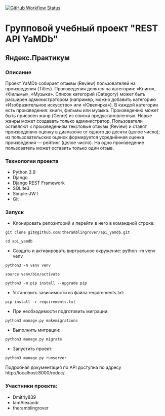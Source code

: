   [![GitHub Workflow Status](https://img.shields.io/github/workflow/status/IamAlexandr/yamdb_final/.github/workflows/yamdb_workflow.yml?label=YamDB_workflow)](https://github/actions/workflow/status/:user/:repo/:workflow+)
# Групповой учебный проект "REST API YaMDb"
## Яндекс.Практикум
### Описание
Проект YaMDb собирает отзывы (Review) пользователей на произведения (Titles). Произведения делятся на категории: «Книги», «Фильмы», «Музыка». Список категорий (Category) может быть расширен администратором (например, можно добавить категорию «Изобразительное искусство» или «Ювелирка»). В каждой категории есть произведения: книги, фильмы или музыка. Произведению может быть присвоен жанр (Genre) из списка предустановленных. Новые жанры может создавать только администратор. Пользователи оставляют к произведениям текстовые отзывы (Review) и ставят произведению оценку в диапазоне от одного до десяти (целое число); из пользовательских оценок формируется усреднённая оценка произведения — рейтинг (целое число). На одно произведение пользователь может оставить только один отзыв.


### Технологии проекта
- Python 3.9
- Django
- Django REST Framework
- SQLite3
- Simple-JWT
- Git

### Запуск
- Клонировать репозиторий и перейти в него в командной строке:
```
git clone git@github.com:theramblingrover/api_yamdb.git
```
```
cd api_yamdb
```
- Cоздать и активировать виртуальное окружение: python -m venv venv
```
python3 -m venv venv
```
```
source venv/bin/activate
```
```
python3 -m pip install --upgrade pip
```

- Установить зависимости из файла requirements.txt:
```
pip install -r requirements.txt
```

- При необходимости подготовить миграции:
```
python3 manage.py makemigrations
```

- Выполнить миграции:
```
python3 manage.py migrate
```
- Запустить проект:
```
python3 manage.py runserver
```
Подробная документация по API доступна по адресу http://localhost:8000/redoc/.

### Участники проекта:
- Dmitriy839
- IamAlexandr
- theramblingrover
